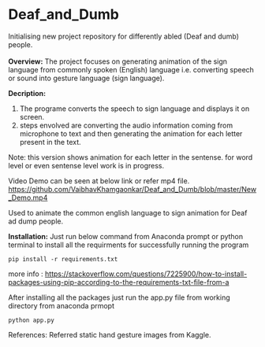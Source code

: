 # Deaf_and_Dumb
Initialising new project repository for differently abled (Deaf and dumb) people.
<br><br>
**Overview:**
The project focuses on generating animation of the sign language from commonly spoken (English) language i.e. converting speech or sound into gesture language (sign language).

**Decription:**
1. The programe converts the speech to sign language and displays it on screen. 
2. steps envolved are converting the audio information coming from microphone to text and then generating the animation for each letter present in the text.

Note: this version shows animation for each letter in the sentense. for word level or even sentense level work is in progress.

Video Demo can be seen at below link or refer mp4 file.
https://github.com/VaibhavKhamgaonkar/Deaf_and_Dumb/blob/master/New_Demo.mp4


Used to animate the common english language to sign animation for Deaf ad dump people.

**Installation:** 
Just run below command from Anaconda prompt or python terminal to install all the requirments for successfully running the program

``` pip install -r requirements.txt ```

more info : 
https://stackoverflow.com/questions/7225900/how-to-install-packages-using-pip-according-to-the-requirements-txt-file-from-a

After installing all the packages just run the app.py file from working directory from anaconda prmopt

``` python app.py ```



References:
Referred static hand gesture images from Kaggle.


